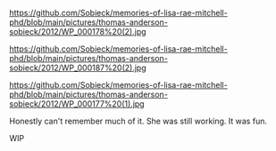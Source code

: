 https://github.com/Sobieck/memories-of-lisa-rae-mitchell-phd/blob/main/pictures/thomas-anderson-sobieck/2012/WP_000178%20(2).jpg

https://github.com/Sobieck/memories-of-lisa-rae-mitchell-phd/blob/main/pictures/thomas-anderson-sobieck/2012/WP_000187%20(2).jpg

https://github.com/Sobieck/memories-of-lisa-rae-mitchell-phd/blob/main/pictures/thomas-anderson-sobieck/2012/WP_000177%20(1).jpg

Honestly can't remember much of it. She was still working. It was fun. 

WIP